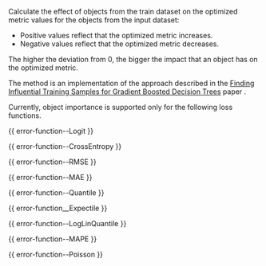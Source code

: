 
Calculate the effect of objects from the train dataset on the optimized metric values for the objects from the input dataset:
- Positive values reflect that the optimized metric increases.
- Negative values reflect that the optimized metric decreases.

The higher the deviation from 0, the bigger the impact that an object has on the optimized metric.

The method is an implementation of the approach described in the [Finding Influential Training Samples for Gradient Boosted Decision Trees](https://arxiv.org/abs/1802.06640) paper .

Currently, object importance is supported only for the following loss functions.

{{ error-function--Logit }}

{{ error-function--CrossEntropy }}

{{ error-function--RMSE }}

{{ error-function--MAE }}

{{ error-function--Quantile }}

{{ error-function__Expectile }}

{{ error-function--LogLinQuantile }}

{{ error-function--MAPE }}

{{ error-function--Poisson }}
